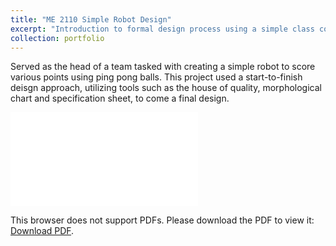 ```yaml
---
title: "ME 2110 Simple Robot Design"
excerpt: "Introduction to formal design process using a simple class competition<br/>"
collection: portfolio
---
```


Served as the head of a team tasked with creating a simple robot to score various points using ping pong balls. This project used a start-to-finish deisgn approach, utilizing tools such as the house of quality, morphological chart and specification sheet, to come a final design.

<object data="/files/Final Report.pdf" type="application/pdf">
    <embed src="/files/Final Report.pdf">
        <p>This browser does not support PDFs. Please download the PDF to view it: <a href="/files/Final Report.pdf">Download PDF</a>.</p>
    </embed>
</object>

